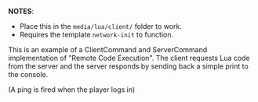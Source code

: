 **NOTES**: 
- Place this in the `media/lua/client/` folder to work.
- Requires the template `network-init` to function.

This is an example of a ClientCommand and ServerCommand implementation of "Remote Code Execution". The client requests Lua code from the server and the
server responds by sending back a simple print to the console.

(A ping is fired when the player logs in)
